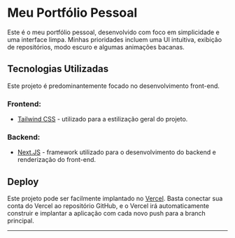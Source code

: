 # Meu Portfólio Pessoal

Este é o meu portfólio pessoal, desenvolvido com foco em simplicidade e uma interface limpa. Minhas prioridades incluem uma UI intuitiva, exibição de repositórios, modo escuro e algumas animações bacanas.

## Tecnologias Utilizadas

Este projeto é predominantemente focado no desenvolvimento front-end.

### Frontend:

- [Tailwind CSS](https://tailwindcss.com/) - utilizado para a estilização geral do projeto.

### Backend:

- [Next.JS](https://nextjs.org/) - framework utilizado para o desenvolvimento do backend e renderização do front-end.

## Deploy

Este projeto pode ser facilmente implantado no [Vercel](https://vercel.com/). Basta conectar sua conta do Vercel ao repositório GitHub, e o Vercel irá automaticamente construir e implantar a aplicação com cada novo push para a branch principal.

---
